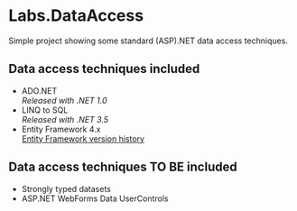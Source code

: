 Labs.DataAccess
===============

Simple project showing some standard (ASP).NET data access techniques. 

Data access techniques included
-------------------------------
* ADO.NET
  <br/><i>Released with .NET 1.0</i>
* LINQ to SQL
  <br/><i>Released with .NET 3.5</i>
* Entity Framework 4.x 
  <br/><a href="http://msdn.microsoft.com/en-US/data/jj574253">Entity Framework version history</a>

Data access techniques TO BE included
-------------------------------------
* Strongly typed datasets
* ASP.NET WebForms Data UserControls

